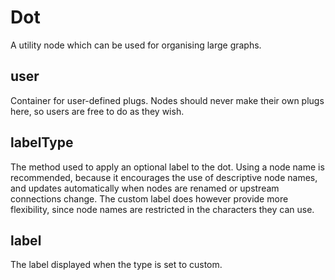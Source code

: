 # Dot

A utility node which can be used for organising large graphs.

## user

 Container for user-defined plugs. Nodes
should never make their own plugs here,
so users are free to do as they wish.

## labelType

 The method used to apply an optional label
to the dot. Using a node name is recommended,
because it encourages the use of descriptive node
names, and updates automatically when nodes are
renamed or upstream connections change. The custom
label does however provide more flexibility, since
node names are restricted in the characters they
can use.

## label

 The label displayed when the type is set to custom.


